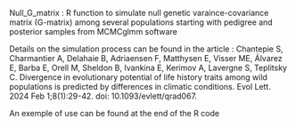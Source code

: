 Null_G_matrix : R function to simulate null genetic varaince-covariance matrix (G-matrix) among several populations starting with pedigree and posterior samples from MCMCglmm software


Details on the simulation process can be found in the article :
Chantepie S, Charmantier A, Delahaie B, Adriaensen F, Matthysen E, Visser ME, Álvarez E, Barba E, Orell M, Sheldon B, Ivankina E, Kerimov A, Lavergne S, Teplitsky C. Divergence in evolutionary potential of life history traits among wild populations is predicted by differences in climatic conditions. Evol Lett. 2024 Feb 1;8(1):29-42. doi: 10.1093/evlett/qrad067.

An exemple of use can be found at the end of the R code
